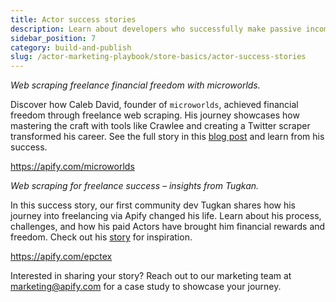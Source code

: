 ```yaml
---
title: Actor success stories
description: Learn about developers who successfully make passive income from their Actors.
sidebar_position: 7
category: build-and-publish
slug: /actor-marketing-playbook/store-basics/actor-success-stories
---
```


_Web scraping freelance financial freedom with microworlds._

Discover how Caleb David, founder of `microworlds`, achieved financial freedom through freelance web scraping. His journey showcases how mastering the craft with tools like Crawlee and creating a Twitter scraper transformed his career. See the full story in this [blog post](https://blog.apify.com/web-scraping-freelance-financial-freedom/) and learn from his success.

https://apify.com/microworlds

_Web scraping for freelance success – insights from Tugkan._

In this success story, our first community dev Tugkan shares how his journey into freelancing via Apify changed his life. Learn about his process, challenges, and how his paid Actors have brought him financial rewards and freedom. Check out his [story](https://apify.com/success-stories/paid-actor-journey-apify-freelancer-tugkan) for inspiration.

https://apify.com/epctex


Interested in sharing your story? Reach out to our marketing team at [marketing@apify.com](mailto:marketing@apify.com) for a case study to showcase your journey.
